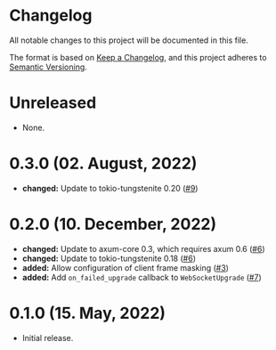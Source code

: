 # Changelog

All notable changes to this project will be documented in this file.

The format is based on [Keep a Changelog](https://keepachangelog.com/en/1.0.0/),
and this project adheres to [Semantic Versioning](https://semver.org/spec/v2.0.0.html).

# Unreleased

- None.

# 0.3.0 (02. August, 2022)

- **changed:** Update to tokio-tungstenite 0.20 ([#9])

[#9]: https://github.com/davidpdrsn/axum-tungstenite/pull/9

# 0.2.0 (10. December, 2022)

- **changed:** Update to axum-core 0.3, which requires axum 0.6 ([#6])
- **changed:** Update to tokio-tungstenite 0.18 ([#6])
- **added:** Allow configuration of client frame masking ([#3])
- **added:** Add `on_failed_upgrade` callback to `WebSocketUpgrade` ([#7])

[#3]: https://github.com/davidpdrsn/axum-tungstenite/pull/3
[#6]: https://github.com/davidpdrsn/axum-tungstenite/pull/6
[#7]: https://github.com/davidpdrsn/axum-tungstenite/pull/7

# 0.1.0 (15. May, 2022)

- Initial release.
